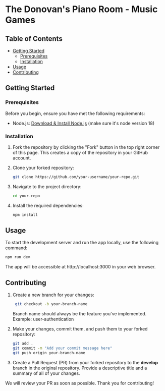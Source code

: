 # The Donovan's Piano Room - Music Games

## Table of Contents
- [Getting Started](#getting-started)
  - [Prerequisites](#prerequisites)
  - [Installation](#installation)
- [Usage](#usage)
- [Contributing](#contributing)

## Getting Started

### Prerequisites

Before you begin, ensure you have met the following requirements:

- Node.js: [Download & Install Node.js](https://nodejs.org/en/download) (make sure it's node version 18)

### Installation

1. Fork the repository by clicking the "Fork" button in the top right corner of this page. This creates a copy of the repository in your GitHub account.

2. Clone your forked repository:

    ```bash
    git clone https://github.com/your-username/your-repo.git
    ```

3. Navigate to the project directory:

    ```bash
    cd your-repo
    ```

4. Install the required dependencies:

    ```bash
    npm install
    ```

## Usage

To start the development server and run the app locally, use the following command:

```bash
npm run dev
```

The app will be accessible at http://localhost:3000 in your web browser.

## Contributing 

1. Create a new branch for your changes:

   ```bash
    git checkout -b your-branch-name
    ```
    Branch name should always be the feature you've implemented. Example: user-authentication
   
2. Make your changes, commit them, and push them to your forked repository:

    ```bash
    git add .
    git commit -m "Add your commit message here"
    git push origin your-branch-name
    ```

3. Create a Pull Request (PR) from your forked repository to the **develop** branch in the original repository. Provide a descriptive title and a summary of all of your changes.

We will review your PR as soon as possible. Thank you for contributing!



